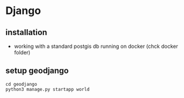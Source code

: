 # Django
## installation
- working with a standard postgis db running on docker (chck docker folder)
## setup geodjango
```django-admin startproject geodjango
cd geodjango
python3 manage.py startapp world
```
